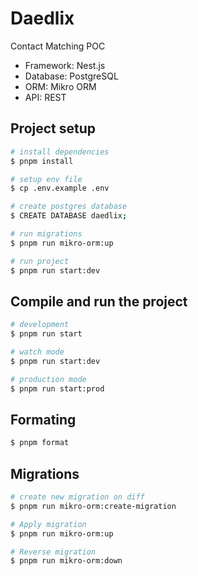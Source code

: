 # Daedlix

Contact Matching POC

- Framework: Nest.js
- Database: PostgreSQL
- ORM: Mikro ORM
- API: REST

## Project setup

```bash
# install dependencies
$ pnpm install

# setup env file
$ cp .env.example .env

# create postgres database
$ CREATE DATABASE daedlix;

# run migrations
$ pnpm run mikro-orm:up

# run project
$ pnpm run start:dev
```

## Compile and run the project

```bash
# development
$ pnpm run start

# watch mode
$ pnpm run start:dev

# production mode
$ pnpm run start:prod
```

## Formating

```bash
$ pnpm format
```

## Migrations

```bash
# create new migration on diff
$ pnpm run mikro-orm:create-migration

# Apply migration
$ pnpm run mikro-orm:up

# Reverse migration
$ pnpm run mikro-orm:down
```
